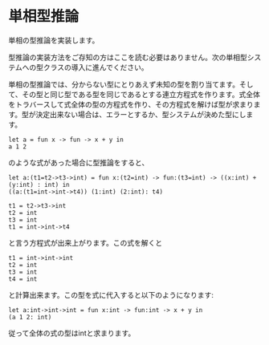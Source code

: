 # 単相型推論

単相の型推論を実装します。

型推論の実装方法をご存知の方はここを読む必要はありません。次の単相型システムへの型クラスの導入に進んでください。

単相の型推論では、分からない型にとりあえず未知の型を割り当てます。そして、その型と同じ型である型を同じであるとする連立方程式を作ります。式全体をトラバースして式全体の型の方程式を作り、その方程式を解けば型が求まります。型が決定出来ない場合は、エラーとするか、型システムが決めた型にします。

	let a = fun x -> fun -> x + y in
	a 1 2

のような式があった場合に型推論をすると、

	let a:(t1=t2->t3->int) = fun x:(t2=int) -> fun:(t3=int) -> ((x:int) + (y:int) : int) in
	((a:(t1=int->int->t4)) (1:int) (2:int): t4)

	t1 = t2->t3->int
	t2 = int
	t3 = int
	t1 = int->int->t4

と言う方程式が出来上がります。この式を解くと

	t1 = int->int->int
	t2 = int
	t3 = int
	t4 = int

と計算出来ます。この型を式に代入すると以下のようになります:

	let a:int->int->int = fun x:int -> fun:int -> x + y in
	(a 1 2: int)

従って全体の式の型はintと求まります。
